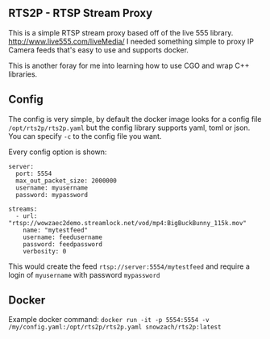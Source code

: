 ## RTS2P - RTSP Stream Proxy

This is a simple RTSP stream proxy based off of the live 555 library. http://www.live555.com/liveMedia/
I needed something simple to proxy IP Camera feeds that's easy to use and supports docker. 

This is another foray for me into learning how to use CGO and wrap C++ libraries. 

## Config
The config is very simple, by default the docker image looks for a config file `/opt/rts2p/rts2p.yaml` but the
config library supports yaml, toml or json. You can specify `-c` to the config file you want. 

Every config option is shown:
```
server:
  port: 5554
  max_out_packet_size: 2000000
  username: myusername
  password: mypassword

streams:
  - url: "rtsp://wowzaec2demo.streamlock.net/vod/mp4:BigBuckBunny_115k.mov"
    name: "mytestfeed"
    username: feedusername
    password: feedpassword
    verbosity: 0
```

This would create the feed `rtsp://server:5554/mytestfeed` and require a login of `myusername` with password `mypassword`

## Docker

Example docker command: `docker run -it -p 5554:5554 -v /my/config.yaml:/opt/rts2p/rts2p.yaml snowzach/rts2p:latest`
